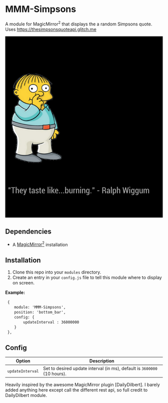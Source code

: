 # MMM-Simpsons
A module for MagicMirror<sup>2</sup> that displays the a random Simpsons quote. Uses https://thesimpsonsquoteapi.glitch.me

<img src="simpsons.png"></img>

## Dependencies
  * A [MagicMirror<sup>2</sup>](https://github.com/MichMich/MagicMirror) installation

## Installation
  1. Clone this repo into your `modules` directory.
  2. Create an entry in your `config.js` file to tell this module where to display on screen.
  
  
 **Example:**
```
 {
    module: 'MMM-Simpsons',
	position: 'bottom_bar',
	config: {
		updateInterval : 36000000
	}
 },
```

## Config
| **Option** | **Description** |
| --- | --- |
| `updateInterval` | Set to desired update interval (in ms), default is `3600000` (10 hours). |

Heavily inspired by the awesome MagicMirror plugin [DailyDilbert].
I barely added anything here except call the different rest api, 
so full credit to DailyDilbert module.
